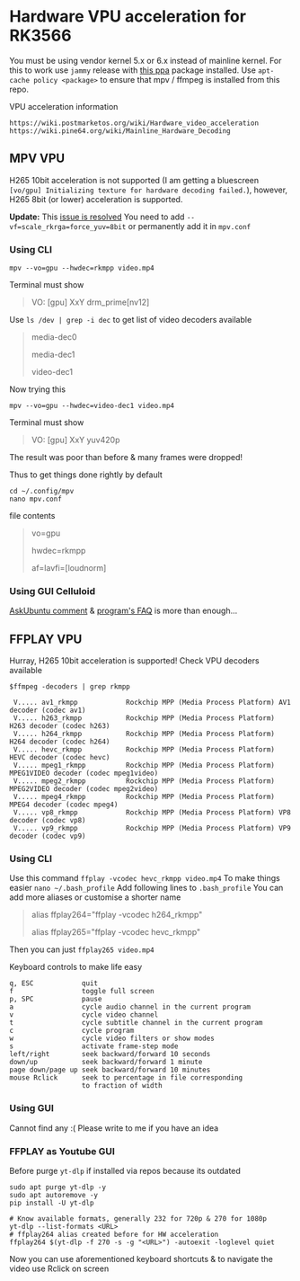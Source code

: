 # Hardware VPU acceleration for RK3566
You must be using vendor kernel 5.x or 6.x instead of mainline kernel. For this to work use `jammy` release with [this ppa](https://github.com/defencedog/orangepi3b_v2.1/blob/main/Orangepi-3B%20rk3566-5.10.160-panfrost/README.md#gpu-vpu-acceleration) package installed. Use `apt-cache policy <package>` to ensure that mpv / ffmpeg is installed from this repo.

VPU acceleration information
```
https://wiki.postmarketos.org/wiki/Hardware_video_acceleration
https://wiki.pine64.org/wiki/Mainline_Hardware_Decoding
```
## MPV VPU
H265 10bit acceleration is not supported (I am getting a bluescreen `[vo/gpu] Initializing texture for hardware decoding failed.`), however, H265 8bit (or lower) acceleration is supported. 

**Update:** This [issue is resolved](https://github.com/nyanmisaka/ffmpeg-rockchip/issues/109#issuecomment-2359644474) You need to add `--vf=scale_rkrga=force_yuv=8bit` or permanently add it in `mpv.conf`
### Using CLI
```
mpv --vo=gpu --hwdec=rkmpp video.mp4
```
Terminal must show
> VO: [gpu] XxY drm_prime[nv12]

Use `ls /dev | grep -i dec` to get list of video decoders available
> media-dec0
> 
> media-dec1
> 
> video-dec1

Now trying this
```
mpv --vo=gpu --hwdec=video-dec1 video.mp4
```
Terminal must show
> VO: [gpu] XxY yuv420p

The result was poor than before & many frames were dropped!

Thus to get things done rightly by default
```
cd ~/.config/mpv
nano mpv.conf
```
file contents
> vo=gpu
> 
> hwdec=rkmpp
> 
> af=lavfi=[loudnorm]

### Using GUI Celluloid
[AskUbuntu comment](https://askubuntu.com/a/1330777) & [program's FAQ](https://celluloid-player.github.io/faq.html) is more than enough...

## FFPLAY VPU
Hurray, H265 10bit acceleration is supported! Check VPU decoders available
```
$ffmpeg -decoders | grep rkmpp

 V..... av1_rkmpp            Rockchip MPP (Media Process Platform) AV1 decoder (codec av1)
 V..... h263_rkmpp           Rockchip MPP (Media Process Platform) H263 decoder (codec h263)
 V..... h264_rkmpp           Rockchip MPP (Media Process Platform) H264 decoder (codec h264)
 V..... hevc_rkmpp           Rockchip MPP (Media Process Platform) HEVC decoder (codec hevc)
 V..... mpeg1_rkmpp          Rockchip MPP (Media Process Platform) MPEG1VIDEO decoder (codec mpeg1video)
 V..... mpeg2_rkmpp          Rockchip MPP (Media Process Platform) MPEG2VIDEO decoder (codec mpeg2video)
 V..... mpeg4_rkmpp          Rockchip MPP (Media Process Platform) MPEG4 decoder (codec mpeg4)
 V..... vp8_rkmpp            Rockchip MPP (Media Process Platform) VP8 decoder (codec vp8)
 V..... vp9_rkmpp            Rockchip MPP (Media Process Platform) VP9 decoder (codec vp9)
```
### Using CLI
Use this command `ffplay -vcodec hevc_rkmpp video.mp4` To make things easier `nano ~/.bash_profile` Add following lines to `.bash_profile` You can add more aliases or customise a shorter name

> alias ffplay264="ffplay -vcodec h264_rkmpp"
> 
> alias ffplay265="ffplay -vcodec hevc_rkmpp"

Then you can just `ffplay265 video.mp4`

Keyboard controls to make life easy
```
q, ESC            quit
f                 toggle full screen
p, SPC            pause
a                 cycle audio channel in the current program
v                 cycle video channel
t                 cycle subtitle channel in the current program
c                 cycle program
w                 cycle video filters or show modes
s                 activate frame-step mode
left/right        seek backward/forward 10 seconds
down/up           seek backward/forward 1 minute
page down/page up seek backward/forward 10 minutes
mouse Rclick      seek to percentage in file corresponding 
                  to fraction of width
```
### Using GUI
Cannot find any :( Please write to me if you have an idea

### FFPLAY as Youtube GUI
Before purge `yt-dlp` if installed via repos because its outdated
```
sudo apt purge yt-dlp -y
sudo apt autoremove -y
pip install -U yt-dlp

# Know available formats, generally 232 for 720p & 270 for 1080p
yt-dlp --list-formats <URL>
# ffplay264 alias created before for HW acceleration
ffplay264 $(yt-dlp -f 270 -s -g "<URL>") -autoexit -loglevel quiet
```
Now you can use aforementioned keyboard shortcuts & to navigate the video use Rclick on screen
